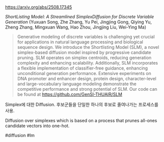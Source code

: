 https://arxiv.org/abs/2508.17345

*ShortListing Model: A Streamlined SimplexDiffusion for Discrete Variable Generation* (Yuxuan Song, Zhe Zhang, Yu Pei, Jingjing Gong, Qiying Yu, Zheng Zhang, Mingxuan Wang, Hao Zhou, Jingjing Liu, Wei-Ying Ma)

> Generative modeling of discrete variables is challenging yet crucial for applications in natural language processing and biological sequence design. We introduce the Shortlisting Model (SLM), a novel simplex-based diffusion model inspired by progressive candidate pruning. SLM operates on simplex centroids, reducing generation complexity and enhancing scalability. Additionally, SLM incorporates a flexible implementation of classifier-free guidance, enhancing unconditional generation performance. Extensive experiments on DNA promoter and enhancer design, protein design, character-level and large-vocabulary language modeling demonstrate the competitive performance and strong potential of SLM. Our code can be found at https://github.com/GenSI-THUAIR/SLM

Simplex에 대한 Diffusion. 후보군들을 단일한 하나의 후보로 줄여나가는 프로세스를 사용.

Diffusion over simplexes which is based on a process that prunes all-ones candidate vectors into one-hot.

#diffusion #lm 